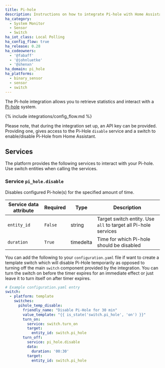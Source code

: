```yaml
---
title: Pi-hole
description: Instructions on how to integrate Pi-hole with Home Assistant.
ha_category:
  - System Monitor
  - Sensor
  - Switch
ha_iot_class: Local Polling
ha_config_flow: true
ha_release: 0.28
ha_codeowners:
  - '@fabaff'
  - '@johnluetke'
  - '@shenxn'
ha_domain: pi_hole
ha_platforms:
  - binary_sensor
  - sensor
  - switch
---
```


The Pi-hole integration allows you to retrieve statistics and interact with a
[Pi-hole](https://pi-hole.net/) system.

{% include integrations/config_flow.md %}

Please note, that during the integration set up, an API key can be provided.
Providing one, gives access to the Pi-Hole `disable` service and a switch
to enable/disable Pi-Hole from Home Assistant.

## Services

The platform provides the following services to interact with your Pi-hole. Use switch entities when calling the services.

### Service `pi_hole.disable`

Disables configured Pi-hole(s) for the specified amount of time.

| Service data attribute | Required | Type | Description |
| ---------------------- | -------- | -------- | ----------- |
| `entity_id` | `False` | string | Target switch entity. Use `all` to target all Pi-hole services |
| `duration` | `True` | timedelta | Time for which Pi-hole should be disabled |

You can add the following to your `configuration.yaml` file if want to create a template switch which will disable Pi-Hole temporarily as opposed to turning off the main `switch` component provided by the integration. You can turn the switch on before the timer expires for an immediate effect or just leave it to turn itself on after timer expires.

```yaml
# Example configuration.yaml entry
switch:
  - platform: template
    switches:
      pihole_temp_disable:
        friendly_name: "Disable Pi-Hole for 30 min"
        value_template: "{{ is_state('switch.pi_hole', 'on') }}"
        turn_on:
          service: switch.turn_on
          target:
            entity_id: switch.pi_hole
        turn_off:
          service: pi_hole.disable
          data:
            duration: '00:30'
          target:
            entity_id: switch.pi_hole
```
